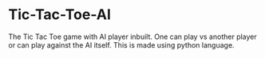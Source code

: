 # Tic-Tac-Toe-AI
The Tic Tac Toe game with AI player inbuilt. One can play vs another player or can play against the AI itself. This is made using python language.
